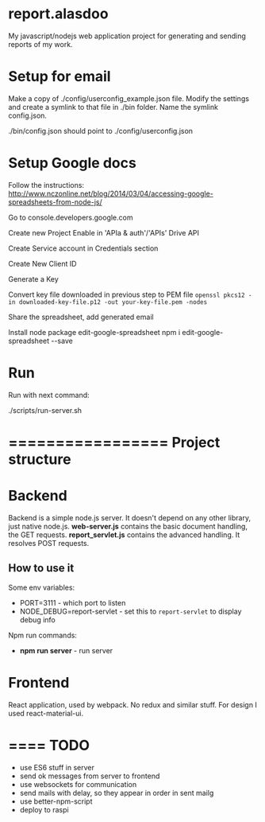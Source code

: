 report.alasdoo
============

My javascript/nodejs web application project for generating and sending reports of my work.


Setup for email
============

Make a copy of ./config/userconfig_example.json file. Modify the settings and create a symlink to that file in ./bin folder. Name the symlink config.json.

./bin/config.json should point to ./config/userconfig.json

Setup Google docs
============

Follow the instructions: http://www.nczonline.net/blog/2014/03/04/accessing-google-spreadsheets-from-node-js/

Go to console.developers.google.com

Create new Project
Enable in 'APIa & auth'/'APIs' Drive API

Create Service account in Credentials section

Create New Client ID

Generate a Key

Convert key file downloaded in previous step to PEM file
`openssl pkcs12 -in downloaded-key-file.p12 -out your-key-file.pem -nodes`

Share the spreadsheet, add generated email

Install node package edit-google-spreadsheet
npm i edit-google-spreadsheet --save

Run
===

Run with next command:

./scripts/run-server.sh

=================
Project structure
=================

Backend
=======

Backend is a simple node.js server. It doesn't depend on any other library, just
native node.js. **web-server.js** contains the basic document handling, the GET
requests. **report_servlet.js** contains the advanced handling. It resolves POST
requests.

How to use it
-------------

Some env variables:

* PORT=3111 - which port to listen
* NODE_DEBUG=report-servlet - set this to `report-servlet` to display debug info

Npm run commands:

* **npm run server** - run server


Frontend
========

React application, used by webpack. No redux and similar stuff. For design I used
react-material-ui.

====
TODO
====

* use ES6 stuff in server
* send ok messages from server to frontend
* use websockets for communication
* send mails with delay, so they appear in order in sent mailg
* use better-npm-script
* deploy to raspi
